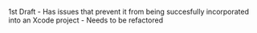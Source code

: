 1st Draft - Has issues that prevent it from being succesfully incorporated into an Xcode project - Needs to be refactored
